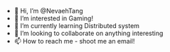 - 👋 Hi, I’m @NevaehTang
- 👀 I’m interested in Gaming!
- 🌱 I’m currently learning Distributed system
- 💞️ I’m looking to collaborate on anything interesting
- 📫 How to reach me - shoot me an email!

<!---
NevaehTang/NevaehTang is a ✨ special ✨ repository because its `README.md` (this file) appears on your GitHub profile.
You can click the Preview link to take a look at your changes.
--->
